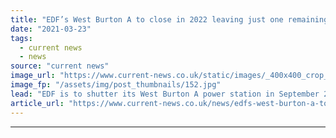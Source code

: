 ```yaml
---
title: "EDF’s West Burton A to close in 2022 leaving just one remaining coal power station"
date: "2021-03-23"
tags: 
  - current news
  - news
source: "current news"
image_url: "https://www.current-news.co.uk/static/images/_400x400_crop_center-center/West-Burton-A-credit-EDF.jpg"
image_fp: "/assets/img/post_thumbnails/152.jpg"
lead: "​EDF is to shutter its West Burton A power station in September 2022, leaving just one coal-fired power station remaining in the UK."
article_url: "https://www.current-news.co.uk/news/edfs-west-burton-a-to-close-in-2022-leaving-just-one-remaining-coal-power-station?utm_source=rss-feeds&utm_medium=rss&utm_campaign=rss"
---
```


---
